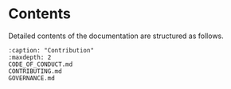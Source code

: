 # Contents

Detailed contents of the documentation are structured as follows.

```{toctree}
:caption: "Contribution"
:maxdepth: 2
CODE_OF_CONDUCT.md
CONTRIBUTING.md
GOVERNANCE.md
```
